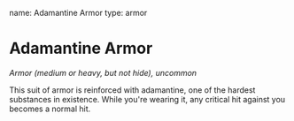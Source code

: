 name: Adamantine Armor type: armor

# Adamantine Armor
_Armor (medium or heavy, but not hide), uncommon_

This suit of armor is reinforced with adamantine, one of the hardest substances in existence. While you're wearing it, any critical hit against you becomes a normal hit. 
